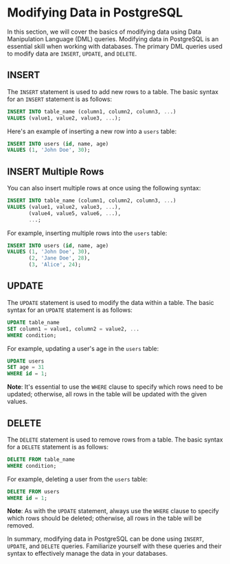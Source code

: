 # Modifying Data in PostgreSQL

In this section, we will cover the basics of modifying data using Data Manipulation Language (DML) queries. Modifying data in PostgreSQL is an essential skill when working with databases. The primary DML queries used to modify data are `INSERT`, `UPDATE`, and `DELETE`.

## INSERT

The `INSERT` statement is used to add new rows to a table. The basic syntax for an `INSERT` statement is as follows:

```sql
INSERT INTO table_name (column1, column2, column3, ...)
VALUES (value1, value2, value3, ...);
```

Here's an example of inserting a new row into a `users` table:

```sql
INSERT INTO users (id, name, age)
VALUES (1, 'John Doe', 30);
```

## INSERT Multiple Rows

You can also insert multiple rows at once using the following syntax:

```sql
INSERT INTO table_name (column1, column2, column3, ...)
VALUES (value1, value2, value3, ...),
       (value4, value5, value6, ...),
       ...;
```

For example, inserting multiple rows into the `users` table:

```sql
INSERT INTO users (id, name, age)
VALUES (1, 'John Doe', 30),
       (2, 'Jane Doe', 28),
       (3, 'Alice', 24);
```

## UPDATE

The `UPDATE` statement is used to modify the data within a table. The basic syntax for an `UPDATE` statement is as follows:

```sql
UPDATE table_name
SET column1 = value1, column2 = value2, ...
WHERE condition;
```

For example, updating a user's age in the `users` table:

```sql
UPDATE users
SET age = 31
WHERE id = 1;
```

**Note**: It's essential to use the `WHERE` clause to specify which rows need to be updated; otherwise, all rows in the table will be updated with the given values.

## DELETE

The `DELETE` statement is used to remove rows from a table. The basic syntax for a `DELETE` statement is as follows:

```sql
DELETE FROM table_name
WHERE condition;
```

For example, deleting a user from the `users` table:

```sql
DELETE FROM users
WHERE id = 1;
```

**Note**: As with the `UPDATE` statement, always use the `WHERE` clause to specify which rows should be deleted; otherwise, all rows in the table will be removed.

In summary, modifying data in PostgreSQL can be done using `INSERT`, `UPDATE`, and `DELETE` queries. Familiarize yourself with these queries and their syntax to effectively manage the data in your databases.